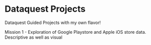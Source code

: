 # Dataquest Projects
Dataquest Guided Projects with my own flavor!

Mission 1 - Exploration of Google Playstore and Apple iOS store data. Descriptive as well as visual
